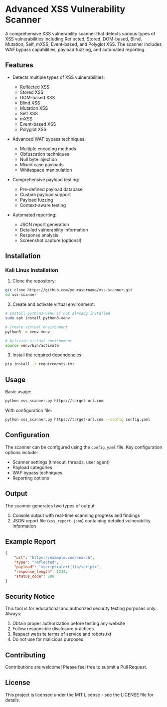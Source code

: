 # Advanced XSS Vulnerability Scanner

A comprehensive XSS vulnerability scanner that detects various types of XSS vulnerabilities including Reflected, Stored, DOM-based, Blind, Mutation, Self, mXSS, Event-based, and Polyglot XSS. The scanner includes WAF bypass capabilities, payload fuzzing, and automated reporting.

## Features

- Detects multiple types of XSS vulnerabilities:
  - Reflected XSS
  - Stored XSS
  - DOM-based XSS
  - Blind XSS
  - Mutation XSS
  - Self XSS
  - mXSS
  - Event-based XSS
  - Polyglot XSS

- Advanced WAF bypass techniques:
  - Multiple encoding methods
  - Obfuscation techniques
  - Null byte injection
  - Mixed case payloads
  - Whitespace manipulation

- Comprehensive payload testing:
  - Pre-defined payload database
  - Custom payload support
  - Payload fuzzing
  - Context-aware testing

- Automated reporting:
  - JSON report generation
  - Detailed vulnerability information
  - Response analysis
  - Screenshot capture (optional)

## Installation

### Kali Linux Installation

1. Clone the repository:
```bash
git clone https://github.com/yourusername/xss-scanner.git
cd xss-scanner
```

2. Create and activate virtual environment:
```bash
# Install python3-venv if not already installed
sudo apt install python3-venv

# Create virtual environment
python3 -m venv venv

# Activate virtual environment
source venv/bin/activate
```

3. Install the required dependencies:
```bash
pip install -r requirements.txt
```

## Usage

Basic usage:
```bash
python xss_scanner.py https://target-url.com
```

With configuration file:
```bash
python xss_scanner.py https://target-url.com --config config.yaml
```

## Configuration

The scanner can be configured using the `config.yaml` file. Key configuration options include:

- Scanner settings (timeout, threads, user agent)
- Payload categories
- WAF bypass techniques
- Reporting options

## Output

The scanner generates two types of output:

1. Console output with real-time scanning progress and findings
2. JSON report file (`xss_report.json`) containing detailed vulnerability information

## Example Report

```json
{
    "url": "https://example.com/search",
    "type": "reflected",
    "payload": "<script>alert(1)</script>",
    "response_length": 1234,
    "status_code": 200
}
```

## Security Notice

This tool is for educational and authorized security testing purposes only. Always:

1. Obtain proper authorization before testing any website
2. Follow responsible disclosure practices
3. Respect website terms of service and robots.txt
4. Do not use for malicious purposes

## Contributing

Contributions are welcome! Please feel free to submit a Pull Request.

## License

This project is licensed under the MIT License - see the LICENSE file for details. 
